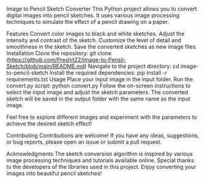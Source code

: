 
Image to Pencil Sketch Converter
This Python project allows you to convert digital images into pencil sketches. It uses various image processing techniques to simulate the effect of a pencil drawing on a paper.

Features
Convert color images to black and white sketches.
Adjust the intensity and contrast of the sketch.
Customize the level of detail and smoothness in the sketch.
Save the converted sketches as new image files.
Installation
Clone the repository: git clone (https://github.com/Preshit22/Image-to-Pensil-Sketch/blob/main/README.md)
Navigate to the project directory: cd image-to-pencil-sketch
Install the required dependencies: pip install -r requirements.txt
Usage
Place your input image in the input folder.
Run the convert.py script: python convert.py
Follow the on-screen instructions to select the input image and adjust the sketch parameters.
The converted sketch will be saved in the output folder with the same name as the input image.

Feel free to explore different images and experiment with the parameters to achieve the desired sketch effect!

Contributing
Contributions are welcome! If you have any ideas, suggestions, or bug reports, please open an issue or submit a pull request.

Acknowledgments
The sketch conversion algorithm is inspired by various image processing techniques and tutorials available online.
Special thanks to the developers of the libraries used in this project.
Enjoy converting your images into beautiful pencil sketches!
